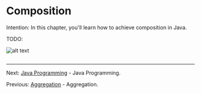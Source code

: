 # Composition

Intention: In this chapter, you'll learn how to achieve composition in Java.

TODO:

![alt text](../../etc/oop/img.png "Img")

```java

```

<hr>

Next: [Java Programming](../../README.md "Java Programming") - Java Programming.

Previous: [Aggregation](aggregation.md "Aggregation") - Aggregation.